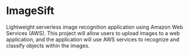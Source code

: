 # ImageSift
Lightweight serverless image recognition application using Amazon Web Services (AWS). This project will allow users to upload images to a web application, and the application will use AWS services to recognize and classify objects within the images.
